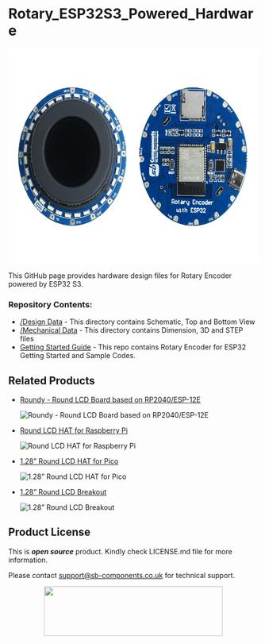 # Rotary_ESP32S3_Powered_Hardware

<img src = "https://github.com/sbcshop/Rotary_ESP32S3_Powered_Hardware/blob/main/images/esp.png" width="648" height="432">


This GitHub page provides hardware design files for Rotary Encoder powered by ESP32 S3.


### Repository Contents:
  - [/Design Data](https://github.com/sbcshop/Rotary_ESP32S3_Powered_Hardware/tree/main/Design%20Data) - This directory contains Schematic, Top and Bottom View
  - [/Mechanical Data](https://github.com/sbcshop/Rotary_ESP32S3_Powered_Hardware/tree/main/Mechanical%20Data) - This directory contains Dimension, 3D and STEP files
  - [Getting Started Guide](https://github.com/sbcshop/Rotary_ESP32S3_Powered_Software/tree/main) - This repo contains Rotary Encoder for ESP32 Getting Started and Sample Codes.

## Related Products
  * [Roundy - Round LCD Board based on RP2040/ESP-12E](https://shop.sb-components.co.uk/products/roundy?variant=39785171681363) 
   
     ![Roundy - Round LCD Board based on RP2040/ESP-12E](https://shop.sb-components.co.uk/cdn/shop/products/roundypi.png?v=1650457581&width=300)   

  * [Round LCD HAT for Raspberry Pi](https://shop.sb-components.co.uk/products/round-lcd-hat-for-raspberry-pi?_pos=2&_sid=d01bb5d53&_ss=r) 
   
     ![Round LCD HAT for Raspberry Pi](https://shop.sb-components.co.uk/cdn/shop/products/LCDHATforPi.jpg?v=1619171154&width=300) 

  * [1.28” Round LCD HAT for Pico](https://shop.sb-components.co.uk/products/1-28-round-lcd-hat-for-pico?_pos=3&_sid=d01bb5d53&_ss=r) 
   
     ![1.28” Round LCD HAT for Pico](https://shop.sb-components.co.uk/cdn/shop/products/1.28_RoundLCDHATforPico.png?v=1622634190&width=300)
    
  * [1.28” Round LCD Breakout](https://shop.sb-components.co.uk/products/1-28-round-lcd-breakout?_pos=5&_sid=d01bb5d53&_ss=r) 
   
     ![1.28” Round LCD Breakout](https://shop.sb-components.co.uk/cdn/shop/products/01_a58fb20c-7cc7-4908-bfca-549b28c721b6.png?v=1677234693&width=300) 

 
## Product License

This is ***open source*** product. Kindly check LICENSE.md file for more information.

Please contact support@sb-components.co.uk for technical support.
<p align="center">
  <img width="360" height="100" src="https://cdn.shopify.com/s/files/1/1217/2104/files/Logo_sb_component_3.png?v=1666086771&width=300">
</p>
